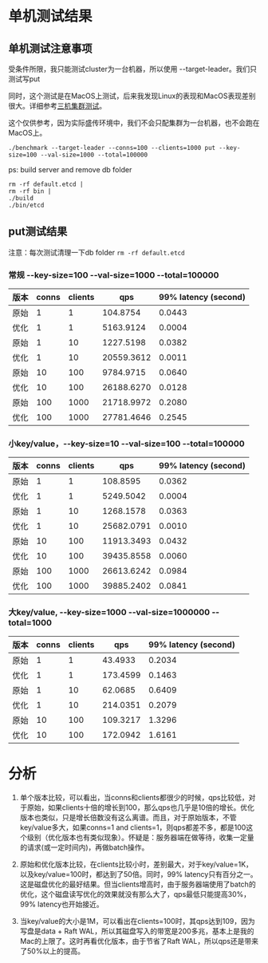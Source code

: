 # 单机测试结果

## 单机测试注意事项

受条件所限，我只能测试cluster为一台机器，所以使用 --target-leader。我们只测试写put

同时，这个测试是在MacOS上测试，后来我发现Linux的表现和MacOS表现差别很大。详细参考[三机集群测试](Three-nodes-benchmark.md)。

这个仅供参考，因为实际盛传环境中，我们不会只配集群为一台机器，也不会跑在MacOS上。

```
./benchmark --target-leader --conns=100 --clients=1000 put --key-size=100 --val-size=1000 --total=100000
```
ps: build server and remove db folder
```
rm -rf default.etcd |
rm -rf bin |
./build 
./bin/etcd
```

## put测试结果

注意：每次测试清理一下db folder ```rm -rf default.etcd```

### 常规 --key-size=100 --val-size=1000 --total=100000

| 版本 | conns | clients | qps | 99% latency (second) |
| -- | -- | -- | -- | -- |
| 原始 | 1 | 1 | 104.8754 | 0.0443 |
| 优化 | 1 | 1 | 5163.9124 | 0.0004 |
| 原始 | 1 | 10 | 1227.5198 | 0.0382 |
| 优化 | 1 | 10 | 20559.3612 | 0.0011 |
| 原始 | 10 | 100 | 9784.9715 | 0.0640 |
| 优化 | 10 | 100 | 26188.6270 | 0.0128 |
| 原始 | 100 | 1000 | 21718.9972 | 0.2080 |
| 优化 | 100 | 1000 | 27781.4646 | 0.2545 |

### 小key/value，--key-size=10 --val-size=100 --total=100000

| 版本 | conns | clients | qps | 99% latency (second) |
| -- | -- | -- | -- | -- |
| 原始 | 1 | 1 | 108.8595 | 0.0362 |
| 优化 | 1 | 1 | 5249.5042 | 0.0004 |
| 原始 | 1 | 10 | 1268.1578 | 0.0363 |
| 优化 | 1 | 10 | 25682.0791 | 0.0010 |
| 原始 | 10 | 100 | 11913.3493 | 0.0432 |
| 优化 | 10 | 100 | 39435.8558 | 0.0060 |
| 原始 | 100 | 1000 | 26613.6242 | 0.0984 |
| 优化 | 100 | 1000 | 39885.2402 | 0.0841 |

### 大key/value, --key-size=1000 --val-size=1000000 --total=1000

| 版本 | conns | clients | qps | 99% latency (second) |
| -- | -- | -- | -- | -- |
| 原始 | 1 | 1 | 43.4933 | 0.2034 |
| 优化 | 1 | 1 | 173.4599 | 0.1463 |
| 原始 | 1 | 10 | 62.0685 | 0.6409 |
| 优化 | 1 | 10 | 214.0351 | 0.2079 |
| 原始 | 10 | 100 | 109.3217 | 1.3296 |
| 优化 | 10 | 100 | 172.0942 | 1.6161 |

# 分析

1. 单个版本比较，可以看出，当conns和clients都很少的时候，qps比较低，对于原始，如果clients十倍的增长到100，那么qps也几乎是10倍的增长。优化版本也类似，只是增长倍数没有这么离谱。而且，对于原始版本，不管key/value多大，如果conns=1 and clients=1，则qps都差不多，都是100这个级别（优化版本也有类似现象）。怀疑是：服务器端在做等待，收集一定量的请求(或一定时间内)，再做batch操作。

2. 原始和优化版本比较，在clients比较小时，差别最大，对于key/value=1K，以及key/value=100时，都达到了50倍。同时，99% latency只有百分之一。这是磁盘优化的最好结果。但当clients增高时，由于服务器端使用了batch的优化，这个磁盘读写优化的效果就没有那么大了，qps最低只能提高30%，99% latency也开始接近。

3. 当key/value的大小是1M，可以看出在clients=100时，其qps达到109，因为写盘是data + Raft WAL，所以其磁盘写入的带宽是200多兆，基本上是我的Mac的上限了。这时再看优化版本，由于节省了Raft WAL，所以qps还是带来了50%以上的提高。
